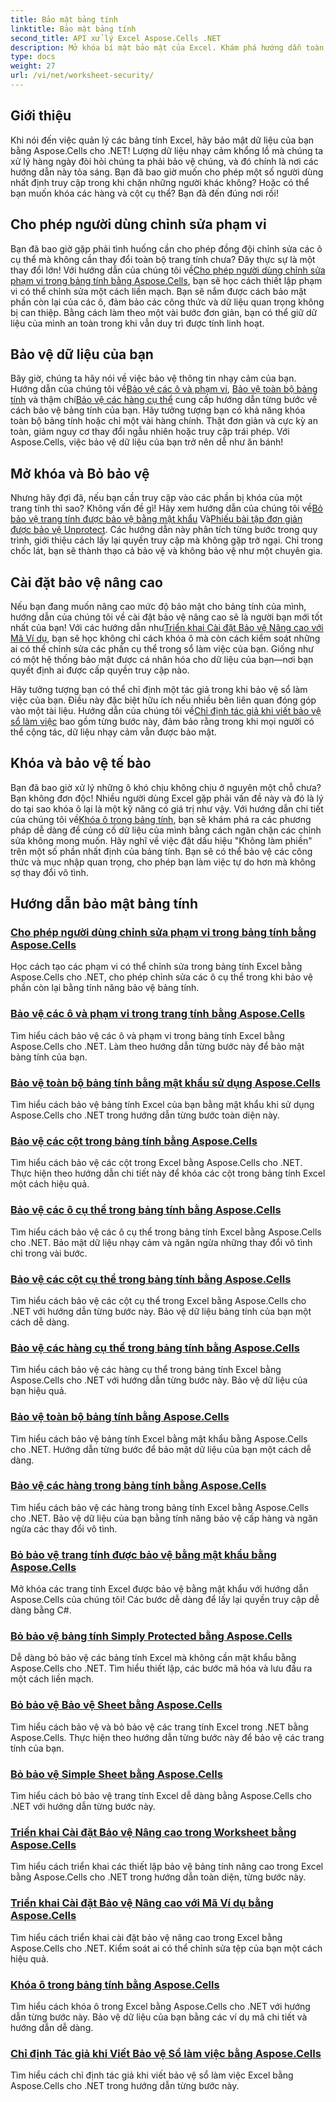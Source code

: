 ```yaml
---
title: Bảo mật bảng tính
linktitle: Bảo mật bảng tính
second_title: API xử lý Excel Aspose.Cells .NET
description: Mở khóa bí mật bảo mật của Excel. Khám phá hướng dẫn toàn diện về Aspose.Cells cho .NET của chúng tôi để bảo vệ, chỉnh sửa và quản lý bảng tính của bạn một cách dễ dàng.
type: docs
weight: 27
url: /vi/net/worksheet-security/
---
```

## Giới thiệu

Khi nói đến việc quản lý các bảng tính Excel, hãy bảo mật dữ liệu của bạn bằng Aspose.Cells cho .NET! Lượng dữ liệu nhạy cảm khổng lồ mà chúng ta xử lý hàng ngày đòi hỏi chúng ta phải bảo vệ chúng, và đó chính là nơi các hướng dẫn này tỏa sáng. Bạn đã bao giờ muốn cho phép một số người dùng nhất định truy cập trong khi chặn những người khác không? Hoặc có thể bạn muốn khóa các hàng và cột cụ thể? Bạn đã đến đúng nơi rồi!

## Cho phép người dùng chỉnh sửa phạm vi
 Bạn đã bao giờ gặp phải tình huống cần cho phép đồng đội chỉnh sửa các ô cụ thể mà không cần thay đổi toàn bộ trang tính chưa? Đây thực sự là một thay đổi lớn! Với hướng dẫn của chúng tôi về[Cho phép người dùng chỉnh sửa phạm vi trong bảng tính bằng Aspose.Cells](./allow-edit-ranges/), bạn sẽ học cách thiết lập phạm vi có thể chỉnh sửa một cách liền mạch. Bạn sẽ nắm được cách bảo mật phần còn lại của các ô, đảm bảo các công thức và dữ liệu quan trọng không bị can thiệp. Bằng cách làm theo một vài bước đơn giản, bạn có thể giữ dữ liệu của mình an toàn trong khi vẫn duy trì được tính linh hoạt.

## Bảo vệ dữ liệu của bạn
Bây giờ, chúng ta hãy nói về việc bảo vệ thông tin nhạy cảm của bạn. Hướng dẫn của chúng tôi về[Bảo vệ các ô và phạm vi](./protect-cells-and-ranges/), [Bảo vệ toàn bộ bảng tính](./protect-worksheet/) và thậm chí[Bảo vệ các hàng cụ thể](./protect-specific-rows/) cung cấp hướng dẫn từng bước về cách bảo vệ bảng tính của bạn. Hãy tưởng tượng bạn có khả năng khóa toàn bộ bảng tính hoặc chỉ một vài hàng chính. Thật đơn giản và cực kỳ an toàn, giảm nguy cơ thay đổi ngẫu nhiên hoặc truy cập trái phép. Với Aspose.Cells, việc bảo vệ dữ liệu của bạn trở nên dễ như ăn bánh!

## Mở khóa và Bỏ bảo vệ
 Nhưng hãy đợi đã, nếu bạn cần truy cập vào các phần bị khóa của một trang tính thì sao? Không vấn đề gì! Hãy xem hướng dẫn của chúng tôi về[Bỏ bảo vệ trang tính được bảo vệ bằng mật khẩu](./unprotect-password-worksheet/) Và[Phiếu bài tập đơn giản được bảo vệ Unprotect](./unprotect-simply-protected/). Các hướng dẫn này phân tích từng bước trong quy trình, giới thiệu cách lấy lại quyền truy cập mà không gặp trở ngại. Chỉ trong chốc lát, bạn sẽ thành thạo cả bảo vệ và không bảo vệ như một chuyên gia.

## Cài đặt bảo vệ nâng cao

Nếu bạn đang muốn nâng cao mức độ bảo mật cho bảng tính của mình, hướng dẫn của chúng tôi về cài đặt bảo vệ nâng cao sẽ là người bạn mới tốt nhất của bạn! Với các hướng dẫn như[Triển khai Cài đặt Bảo vệ Nâng cao với Mã Ví dụ](./advanced-protection-settings-example-code/), bạn sẽ học không chỉ cách khóa ô mà còn cách kiểm soát những ai có thể chỉnh sửa các phần cụ thể trong sổ làm việc của bạn. Giống như có một hệ thống bảo mật được cá nhân hóa cho dữ liệu của bạn—nơi bạn quyết định ai được cấp quyền truy cập nào. 

 Hãy tưởng tượng bạn có thể chỉ định một tác giả trong khi bảo vệ sổ làm việc của bạn. Điều này đặc biệt hữu ích nếu nhiều bên liên quan đóng góp vào một tài liệu. Hướng dẫn của chúng tôi về[Chỉ định tác giả khi viết bảo vệ sổ làm việc](./specify-author-write-protect-workbook/) bao gồm từng bước này, đảm bảo rằng trong khi mọi người có thể cộng tác, dữ liệu nhạy cảm vẫn được bảo mật.

## Khóa và bảo vệ tế bào

Bạn đã bao giờ xử lý những ô khó chịu không chịu ở nguyên một chỗ chưa? Bạn không đơn độc! Nhiều người dùng Excel gặp phải vấn đề này và đó là lý do tại sao khóa ô lại là một kỹ năng có giá trị như vậy. Với hướng dẫn chi tiết của chúng tôi về[Khóa ô trong bảng tính](./lock-cells/), bạn sẽ khám phá ra các phương pháp dễ dàng để củng cố dữ liệu của mình bằng cách ngăn chặn các chỉnh sửa không mong muốn. Hãy nghĩ về việc đặt dấu hiệu "Không làm phiền" trên một số phần nhất định của bảng tính. Bạn sẽ có thể bảo vệ các công thức và mục nhập quan trọng, cho phép bạn làm việc tự do hơn mà không sợ thay đổi vô tình. 

## Hướng dẫn bảo mật bảng tính
### [Cho phép người dùng chỉnh sửa phạm vi trong bảng tính bằng Aspose.Cells](./allow-edit-ranges/)
Học cách tạo các phạm vi có thể chỉnh sửa trong bảng tính Excel bằng Aspose.Cells cho .NET, cho phép chỉnh sửa các ô cụ thể trong khi bảo vệ phần còn lại bằng tính năng bảo vệ bảng tính.
### [Bảo vệ các ô và phạm vi trong trang tính bằng Aspose.Cells](./protect-cells-and-ranges/)
Tìm hiểu cách bảo vệ các ô và phạm vi trong bảng tính Excel bằng Aspose.Cells cho .NET. Làm theo hướng dẫn từng bước này để bảo mật bảng tính của bạn.
### [Bảo vệ toàn bộ bảng tính bằng mật khẩu sử dụng Aspose.Cells](./protect-worksheet-password/)
Tìm hiểu cách bảo vệ bảng tính Excel của bạn bằng mật khẩu khi sử dụng Aspose.Cells cho .NET trong hướng dẫn từng bước toàn diện này.
### [Bảo vệ các cột trong bảng tính bằng Aspose.Cells](./protect-columns/)
Tìm hiểu cách bảo vệ các cột trong Excel bằng Aspose.Cells cho .NET. Thực hiện theo hướng dẫn chi tiết này để khóa các cột trong bảng tính Excel một cách hiệu quả.
### [Bảo vệ các ô cụ thể trong bảng tính bằng Aspose.Cells](./protect-specific-cells/)
Tìm hiểu cách bảo vệ các ô cụ thể trong bảng tính Excel bằng Aspose.Cells cho .NET. Bảo mật dữ liệu nhạy cảm và ngăn ngừa những thay đổi vô tình chỉ trong vài bước.
### [Bảo vệ các cột cụ thể trong bảng tính bằng Aspose.Cells](./protect-specific-columns/)
Tìm hiểu cách bảo vệ các cột cụ thể trong Excel bằng Aspose.Cells cho .NET với hướng dẫn từng bước này. Bảo vệ dữ liệu bảng tính của bạn một cách dễ dàng.
### [Bảo vệ các hàng cụ thể trong bảng tính bằng Aspose.Cells](./protect-specific-rows/)
Tìm hiểu cách bảo vệ các hàng cụ thể trong bảng tính Excel bằng Aspose.Cells cho .NET với hướng dẫn từng bước này. Bảo vệ dữ liệu của bạn hiệu quả.
### [Bảo vệ toàn bộ bảng tính bằng Aspose.Cells](./protect-worksheet/)
Tìm hiểu cách bảo vệ bảng tính Excel bằng mật khẩu bằng Aspose.Cells cho .NET. Hướng dẫn từng bước để bảo mật dữ liệu của bạn một cách dễ dàng.
### [Bảo vệ các hàng trong bảng tính bằng Aspose.Cells](./protect-rows/)
Tìm hiểu cách bảo vệ các hàng trong bảng tính Excel bằng Aspose.Cells cho .NET. Bảo vệ dữ liệu của bạn bằng tính năng bảo vệ cấp hàng và ngăn ngừa các thay đổi vô tình.
### [Bỏ bảo vệ trang tính được bảo vệ bằng mật khẩu bằng Aspose.Cells](./unprotect-password-worksheet/)
Mở khóa các trang tính Excel được bảo vệ bằng mật khẩu với hướng dẫn Aspose.Cells của chúng tôi! Các bước dễ dàng để lấy lại quyền truy cập dễ dàng bằng C#. 
### [Bỏ bảo vệ bảng tính Simply Protected bằng Aspose.Cells](./unprotect-simply-protected/)
Dễ dàng bỏ bảo vệ các bảng tính Excel mà không cần mật khẩu bằng Aspose.Cells cho .NET. Tìm hiểu thiết lập, các bước mã hóa và lưu đầu ra một cách liền mạch.
### [Bỏ bảo vệ Bảo vệ Sheet bằng Aspose.Cells](./unprotect-protect-sheet/)
Tìm hiểu cách bảo vệ và bỏ bảo vệ các trang tính Excel trong .NET bằng Aspose.Cells. Thực hiện theo hướng dẫn từng bước này để bảo vệ các trang tính của bạn.
### [Bỏ bảo vệ Simple Sheet bằng Aspose.Cells](./unprotect-simple-sheet/)
Tìm hiểu cách bỏ bảo vệ trang tính Excel dễ dàng bằng Aspose.Cells cho .NET với hướng dẫn từng bước này.
### [Triển khai Cài đặt Bảo vệ Nâng cao trong Worksheet bằng Aspose.Cells](./implement-advanced-protection-settings/)
Tìm hiểu cách triển khai các thiết lập bảo vệ bảng tính nâng cao trong Excel bằng Aspose.Cells cho .NET trong hướng dẫn toàn diện, từng bước này.
### [Triển khai Cài đặt Bảo vệ Nâng cao với Mã Ví dụ bằng Aspose.Cells](./advanced-protection-settings-example-code/)
Tìm hiểu cách triển khai cài đặt bảo vệ nâng cao trong Excel bằng Aspose.Cells cho .NET. Kiểm soát ai có thể chỉnh sửa tệp của bạn một cách hiệu quả.
### [Khóa ô trong bảng tính bằng Aspose.Cells](./lock-cells/)
Tìm hiểu cách khóa ô trong Excel bằng Aspose.Cells cho .NET với hướng dẫn từng bước này. Bảo vệ dữ liệu của bạn bằng các ví dụ mã chi tiết và hướng dẫn dễ dàng.
### [Chỉ định Tác giả khi Viết Bảo vệ Sổ làm việc bằng Aspose.Cells](./specify-author-write-protect-workbook/)
Tìm hiểu cách chỉ định tác giả khi viết bảo vệ sổ làm việc Excel bằng Aspose.Cells cho .NET trong hướng dẫn từng bước này.